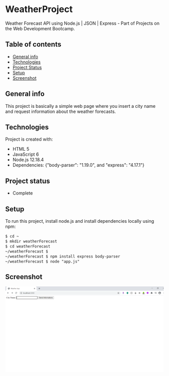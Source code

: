 # WeatherProject
Weather Forecast API using Node.js | JSON | Express - Part of Projects on the Web Development Bootcamp.

## Table of contents
* [General info](#general-info)
* [Technologies](#technologies)
* [Project Status](#project-status)
* [Setup](#setup)
* [Screenshot](#screenshot)

## General info
This project is basically a simple web page where you insert a city name and request information about the weather forecasts.
	
## Technologies
Project is created with:
* HTML 5
* JavaScript 6
* Node.js 12.18.4
* Dependencies: {"body-parser": "1.19.0", and "express": "4.17.1"}

## Project status
* Complete
	
## Setup
To run this project, install node.js and install dependencies locally using npm:

```
$ cd ~
$ mkdir weatherForecast
$ cd weatherForecast
~/weatherForecast $
~/weatherForecast $ npm install express body-parser
~/weatherForecast $ node "app.js"
```

## Screenshot
![Alt text](/Weather-screenShot.png?raw=true)

